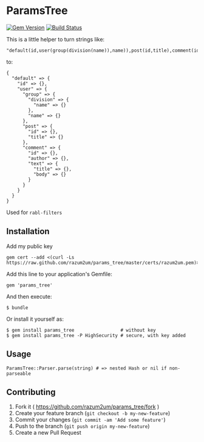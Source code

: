 # ParamsTree

[![Gem Version][GV img]][Gem Version]
[![Build Status][BS img]][Build Status]

This is a little helper to turn strings like:

    "default(id,user(group(division(name)),name)),post(id,title),comment(id,author,text(title,body))"

to:

    {
      "default" => {
        "id" => {},
        "user" => {
          "group" => {
            "division" => {
              "name" => {}
            },
            "name" => {}
          },
          "post" => {
            "id" => {},
            "title" => {}
          },
          "comment" => {
            "id" => {},
            "author" => {},
            "text" => {
              "title" => {},
              "body" => {}
            }
          }
        }
      }
    }

Used for `rabl-filters`

## Installation

Add my public key

    gem cert --add <(curl -Ls https://raw.github.com/razum2um/params_tree/master/certs/razum2um.pem)>

Add this line to your application's Gemfile:

    gem 'params_tree'

And then execute:

    $ bundle

Or install it yourself as:

    $ gem install params_tree                 # without key
    $ gem install params_tree -P HighSecurity # secure, with key added

## Usage

    ParamsTree::Parser.parse(string) # => nested Hash or nil if non-parseable

## Contributing

1. Fork it ( https://github.com/razum2um/params_tree/fork )
2. Create your feature branch (`git checkout -b my-new-feature`)
3. Commit your changes (`git commit -am 'Add some feature'`)
4. Push to the branch (`git push origin my-new-feature`)
5. Create a new Pull Request

[GV img]: https://badge.fury.io/rb/params_tree.png
[BS img]: https://travis-ci.org/razum2um/params_tree.png
[Gem Version]: https://rubygems.org/gems/params_tree
[Build Status]: https://travis-ci.org/razum2um/params_tree
